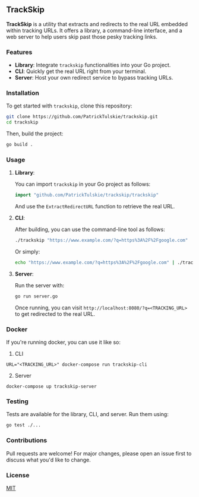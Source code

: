## TrackSkip

**TrackSkip** is a utility that extracts and redirects to the real URL embedded within tracking URLs. It offers a library, a command-line interface, and a web server to help users skip past those pesky tracking links.

### Features

- **Library**: Integrate `trackskip` functionalities into your Go project.
- **CLI**: Quickly get the real URL right from your terminal.
- **Server**: Host your own redirect service to bypass tracking URLs.

### Installation

To get started with `trackskip`, clone this repository:

```bash
git clone https://github.com/PatrickTulskie/trackskip.git
cd trackskip
```

Then, build the project:

```bash
go build .
```

### Usage

1. **Library**:

   You can import `trackskip` in your Go project as follows:

   ```go
   import "github.com/PatrickTulskie/trackskip/trackskip"
   ```

   And use the `ExtractRedirectURL` function to retrieve the real URL.

2. **CLI**:

   After building, you can use the command-line tool as follows:

   ```bash
   ./trackskip "https://www.example.com/?q=https%3A%2F%2Fgoogle.com"
   ```

   Or simply:

   ```bash
   echo "https://www.example.com/?q=https%3A%2F%2Fgoogle.com" | ./trackskip
   ```

3. **Server**:

   Run the server with:

   ```bash
   go run server.go
   ```

   Once running, you can visit `http://localhost:8080/?q=<TRACKING_URL>` to get redirected to the real URL.

### Docker

If you're running docker, you can use it like so:

1. CLI

```
URL="<TRACKING_URL>" docker-compose run trackskip-cli
```

2. Server

```
docker-compose up trackskip-server
```

### Testing

Tests are available for the library, CLI, and server. Run them using:

```bash
go test ./...
```

### Contributions

Pull requests are welcome! For major changes, please open an issue first to discuss what you'd like to change.

### License

[MIT](https://choosealicense.com/licenses/mit/)
